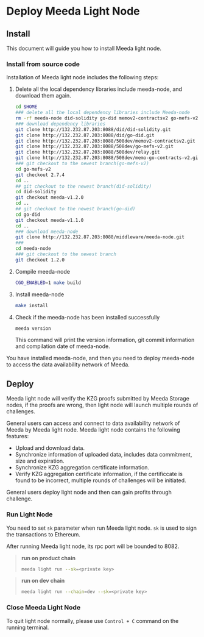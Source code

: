 # Deploy Meeda Light Node

## Install

This document will guide you how to install Meeda light node.

### Install from source code

Installation of Meeda light node includes the following steps:

1. Delete all the local dependency libraries include meeda-node, and download them again.

   ```bash
   cd $HOME
   ### delete all the local dependency libraries include Meeda-node
   rm -rf meeda-node did-solidity go-did memov2-contractsv2 go-mefs-v2 relay memo-go-contracts-v2
   ### download dependency libraries
   git clone http://132.232.87.203:8088/did/did-solidity.git
   git clone http://132.232.87.203:8088/did/go-did.git
   git clone http://132.232.87.203:8088/508dev/memov2-contractsv2.git
   git clone http://132.232.87.203:8088/508dev/go-mefs-v2.git
   git clone http://132.232.87.203:8088/508dev/relay.git
   git clone http://132.232.87.203:8088/508dev/memo-go-contracts-v2.git
   ### git checkout to the newest branch(go-mefs-v2)
   cd go-mefs-v2
   git checkout 2.7.4
   cd ..
   ## git checkout to the newest branch(did-solidity)
   cd did-solidity
   git checkout meeda-v1.2.0
   cd ..
   ## git checkout to the newest branch(go-did)
   cd go-did
   git checkout meeda-v1.1.0
   cd ..
   ### download meeda-node
   git clone http://132.232.87.203:8088/middleware/meeda-node.git
   ### 
   cd meeda-node
   ### git checkout to the newest branch
   git checkout 1.2.0
   ```

2. Compile meeda-node

   ```bash
   CGO_ENABLED=1 make build
   ```

3. Install meeda-node

   ```bash
   make install
   ```

4. Check if the meeda-node has been installed successfully

   ```bash
   meeda version
   ```

   This command will print the version information, git commit information and compilation date of meeda-node.

You have installed meeda-node, and then you need to deploy meeda-node to access the data availability network of Meeda.

## Deploy

Meeda light node will verify the KZG proofs submitted by Meeda Storage nodes, if the proofs are wrong, then light node will launch multiple rounds of challenges.

General users can access and connect to data availability network of Meeda by Meeda light node. Meeda light node contains the following features:

- Upload and download data.
- Synchronize information of uploaded data, includes data commitment, size and expiration.
- Synchronize KZG aggregation certificate information.
- Verify KZG aggregation certificate information, if the certificcate is found to be incorrect, multiple rounds of challenges will be initiated.

General users deploy light node and then can gain profits through challenge.

### Run Light Node

You need to set `sk` parameter when run Meeda light node. `sk` is used to sign the transactions to Ethereum.

After running Meeda light node, its rpc port will be bounded to 8082.

> **run on product chain**
>
> ```bash
> meeda light run --sk=<private key>
> ```

>**run on dev chain**
>
>```bash
>meeda light run --chain=dev --sk=<private key>
>```

### Close Meeda Light Node

To quit light node normally, please use `Control + C` command on the running terminal.
